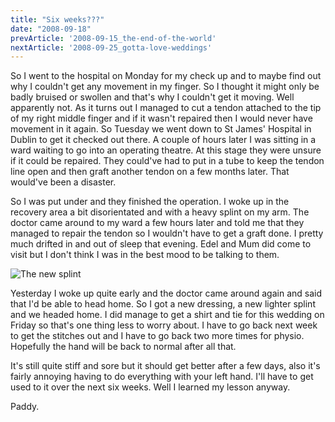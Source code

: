 ```yaml
---
title: "Six weeks???"
date: "2008-09-18"
prevArticle: '2008-09-15_the-end-of-the-world'
nextArticle: '2008-09-25_gotta-love-weddings'
---
```

So I went to the hospital on Monday for my check up and to maybe find out why I couldn't get any movement in my finger. So I thought it might only be badly bruised or swollen and that's why I couldn't get it moving. Well apparently not. As it turns out I managed to cut a tendon attached  to the tip of my right middle finger and if it wasn't repaired then I would never have movement in it again. So Tuesday we went down to St James' Hospital in Dublin to get it checked out there. A couple of hours later I was sitting in a ward waiting to go into an operating theatre. At this stage they were unsure if it could be repaired. They could've had to put in a tube to keep the tendon line open and then graft another tendon on a few months later. That would've been a disaster.

So I was put under and they finished the operation. I woke up in the recovery area a bit disorientated and with a heavy splint on my arm. The doctor came around to my ward a few hours later and told me that they managed to repair the tendon so I wouldn't have to get a graft done. I pretty much drifted in and out of sleep that evening. Edel and Mum did come to visit but I don't think I was in the best mood to be talking to them.

![The new splint](/images/P91800041.jpg "The new splint")

Yesterday I woke up quite early and the doctor came around again and said that I'd be able to head home. So I got a new dressing, a new lighter splint and we headed home. I did manage to get a shirt and tie for this wedding on Friday so that's one thing less to worry about. I have to go back next week to get the stitches out and I have to go back two more times for physio. Hopefully the hand will be back to normal after all that.

It's still quite stiff and sore but it should get better after a few days, also it's fairly annoying having to do everything with your left hand. I'll have to get used to it over the next six weeks. Well I learned my lesson anyway.

Paddy.